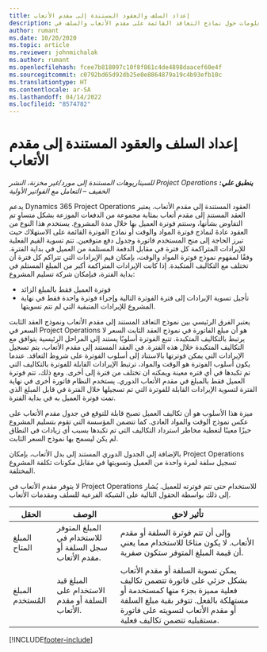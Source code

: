 ```yaml
---
title: إعداد السلف والعقود المستندة إلى مقدم الأتعاب
description: يقدم هذا الموضوع معلومات حول نماذج التعاقد القائمة على مقدم الأتعاب والسلف في Project Operations.
author: rumant
ms.date: 10/20/2020
ms.topic: article
ms.reviewer: johnmichalak
ms.author: rumant
ms.openlocfilehash: fcee7b818097c10f8f861c4de4898daacef60e4f
ms.sourcegitcommit: c0792bd65d92db25e0e8864879a19c4b93efb10c
ms.translationtype: HT
ms.contentlocale: ar-SA
ms.lasthandoff: 04/14/2022
ms.locfileid: "8574782"
---
```

# <a name="advances-and-retainer-based-contracts"></a>إعداد السلف والعقود المستندة إلى مقدم الأتعاب


_**ينطبق علي:** ‏‫Project Operations للسيناريوهات المستندة إلى مورد/غير مخزنة‬، ‏‫النشر الخفيف – التعامل مع الفواتير الأولية‬_

يدعم Dynamics 365 Project Operations العقود المستندة إلى مقدم الأتعاب. يعتبر العقد المستند إلى مقدم أتعاب بمثابة مجموعة من الدفعات الموزعة بشكل متساوٍ تم التفاوض بشأنها، وستتم فوترة العميل بها خلال مدة المشروع. يستخدم هذا النوع من العقود عادةَ لنماذج فوترة المواد والوقت أو نماذج الفوترة القائمة على الاستهلاك حيث تبرز الحاجة إلى منح المستخدم فاتورة وجدول دفع متوقعين. تتم تسوية القيم الفعلية للإيرادات المتراكمة كل فترة في مقابل الدفعة المستلمة من العميل في بداية الفترة. وفقًا لمفهوم نموذج فوترة المواد والوقت، بإمكان قيم الإيرادات التي تتراكم كل فترة أن تختلف مع التكاليف المتكبدة. إذا كانت الإيرادات المتراكمة أكبر من المبلغ المستلم في بداية الفترة، فبإمكان شركة تسليم المشروع:

- فوترة العميل فقط بالمبلغ الزائد 
- تأجيل تسوية الإيرادات إلى فترة الفوترة التالية وإجراء فوترة واحدة فقط في نهاية المشروع للإيرادات المتبقية التي لم تتم تسويتها.

يعتبر الفرق الرئيسي بين نموذج التعاقد المستند إلى مقدم الأتعاب ونموذج العقد الثابت السعر في Project Operations هو أن مبلغ الفاتورة في نموذج العقد الثابت السعر لا يرتبط بالتكاليف المتكبدة. تتبع الفوترة أسلوبًا يستند إلى المراحل الرئيسية يتوافق مع التكاليف المتكبدة خلال هذه الفترة. في العقد المستند إلى مقدم الأتعاب، يتم تسجيل الإيرادات التي يمكن فوترتها بالاستناد إلى أسلوب الفوترة على شروط التعاقد. عندما يكون أسلوب الفوترة هو الوقت والمواد، ترتبط الإيرادات القابلة للفوترة بالتكاليف التي تم تكبدها في أي فتره معينة ويمكنه ان تختلف من فترة إلى أخرى. ومع ذلك، تتم فوترة العميل فقط بالمبلغ في مقدم الأتعاب الدوري. يستخدم النظام فاتورة أخرى في نهاية الفترة لتسوية الإيرادات القابلة للفوترة التي تم تسجيلها خلال الفترة في قابل المبلغ الذي تمت فوترة العميل به في بداية الفترة.

ميزة هذا الأسلوب هو أن تكاليف العميل تصبح قابلة للتوقع في جدول مقدم الأتعاب على عكس نموذج الوقت والمواد العادي. كما تتضمن المؤسسة التي تقوم بتسليم المشروع حيزًا معينًا لتغطية مخاطر استرداد التكاليف التي تم تكبدها بسبب أي زيادات في النطاق لم يكن ليسمح بها نموذج السعر الثابت.

بالإضافة إلى الجدول الدوري المستند إلى بدل الأتعاب، بإمكان Project Operations تسجيل سلفة لمرة واحدة من العميل وتسويتها في مقابل مكونات تكلفة المشروع المختلفة.

لا يتوفر مقدم الأتعاب في Project Operations للاستخدام حتى تتم فوترته للعميل. يُشار إلى ذلك بواسطة الحقول التالية على الشبكة الفرعية للسلف ومقدمات الأتعاب.

| الحقل | ‏‏الوصف | تأثير لاحق |
| --- | --- | --- |
| المبلغ المتاح | المبلغ المتوفر للاستخدام في سجل السلفة أو مقدم الأتعاب. | وإلى أن تتم فوترة السلفة أو مقدم الأتعاب. لا يكون متاحًا للاستخدام مما يعني أن قيمة المبلغ المتوفر ستكون صفرية. |
| ‏‫المبلغ المُستخدم | المبلغ قيد الاستخدام على السلفة أو مقدم الأتعاب. | يمكن تسوية السلفة أو مقدم الأتعاب بشكل جزئي على فاتورة تتضمن تكاليف فعلية مميزة بجزء منها كمستخدمة أو مستهلكة بالفعل. تتوفر بقية مبلغ السلفة أو مقدم الأتعاب لتسويته على فاتورة مستقبليه تتضمن تكاليف فعلية. |


[!INCLUDE[footer-include](../../includes/footer-banner.md)]